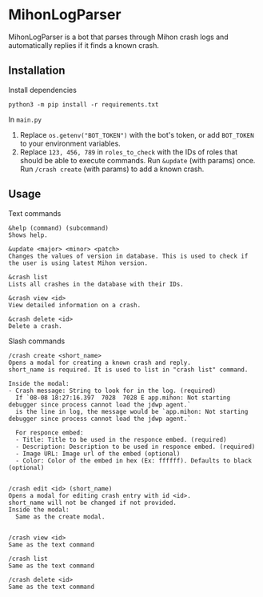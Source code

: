# MihonLogParser
MihonLogParser is a bot that parses through Mihon crash logs and automatically replies if it finds a known crash.

## Installation
Install dependencies
```
python3 -m pip install -r requirements.txt
```
In `main.py`
1. Replace `os.getenv("BOT_TOKEN")` with the bot's token, or add `BOT_TOKEN` to your environment variables.
2. Replace `123, 456, 789` in `roles_to_check` with the IDs of roles that should be able to execute commands.
Run `&update` (with params) once.
Run `/crash create` (with params) to add a known crash.

## Usage
Text commands
```
&help (command) (subcommand)
Shows help.

&update <major> <minor> <patch>
Changes the values of version in database. This is used to check if the user is using latest Mihon version.

&crash list
Lists all crashes in the database with their IDs.

&crash view <id>
View detailed information on a crash.

&crash delete <id>
Delete a crash.
```
Slash commands
```
/crash create <short_name>
Opens a modal for creating a known crash and reply.
short_name is required. It is used to list in "crash list" command.

Inside the modal:
- Crash message: String to look for in the log. (required)
  If `08-08 18:27:16.397  7028  7028 E app.mihon: Not starting debugger since process cannot load the jdwp agent.`
  is the line in log, the message would be `app.mihon: Not starting debugger since process cannot load the jdwp agent.`

  For responce embed:
  - Title: Title to be used in the responce embed. (required)
  - Description: Description to be used in responce embed. (required)
  - Image URL: Image url of the embed (optional)
  - Color: Color of the embed in hex (Ex: ffffff). Defaults to black (optional)


/crash edit <id> (short_name)
Opens a modal for editing crash entry with id <id>.
short_name will not be changed if not provided.
Inside the modal:
  Same as the create modal.


/crash view <id>
Same as the text command

/crash list
Same as the text command

/crash delete <id>
Same as the text command
```

